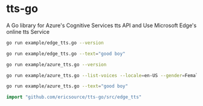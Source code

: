# tts-go
A Go library for Azure's Cognitive Services tts API and Use Microsoft Edge's online tts Service

```bash
go run example/edge_tts.go --version

go run example/edge_tts.go --text="good boy"
```

```bash
go run example/azure_tts.go --version

go run example/azure_tts.go --list-voices --locale=en-US --gender=Female

go run example/azure_tts.go --text="good boy"
```

```go
import "github.com/ericsource/tts-go/src/edge_tts"
```